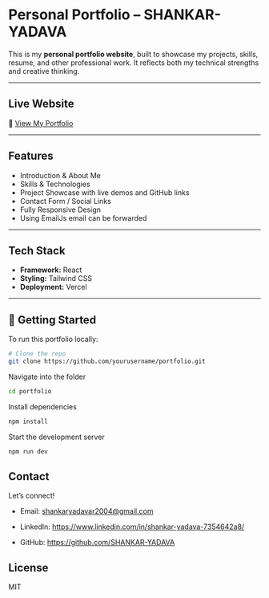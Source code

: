 #  Personal Portfolio – SHANKAR-YADAVA

This is my **personal portfolio website**, built to showcase my projects, skills, resume, and other professional work. It reflects both my technical strengths and creative thinking.

---

##  Live Website

🔗 [View My Portfolio](https://portfolio-iota-six-51.vercel.app/)

---

##  Features

-  Introduction & About Me
-  Skills & Technologies
-  Project Showcase with live demos and GitHub links
-  Contact Form / Social Links
-  Fully Responsive Design
-  Using EmailJs email can be forwarded

---

##  Tech Stack

- **Framework:** React
- **Styling:** Tailwind CSS
- **Deployment:** Vercel

---

## 🚀 Getting Started

To run this portfolio locally:

```bash
# Clone the repo
git clone https://github.com/yourusername/portfolio.git
```
Navigate into the folder
```bash
cd portfolio
```
 Install dependencies
```bash
npm install
```
Start the development server
```bash
npm run dev
```

## Contact
Let’s connect!

- Email: shankaryadavar2004@gmail.com

 - LinkedIn: https://www.linkedin.com/in/shankar-yadava-7354642a8/

 - GitHub: https://github.com/SHANKAR-YADAVA



## License
MIT 






